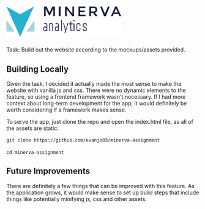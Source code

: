 
# <img src="./assets/images/Minerav_Logo_FullColor.png" alt="drawing" width="300" style="background: white;"/>



Task: Build out the website according to the mockups/assets provided.

## Building Locally

Given the task, I decided it actually made the most sense to make the website with vanilla js and css. There were no dynamic elements to the feature, so using a frontend framework wasn't necessary. If I had more context about long-term development for the app, it would definitely be worth considering if a framework makes sense.

To serve the app, just clone the repo and open the index.html file, as all of the assets are static:

```
git clone https://github.com/evanjo03/minerva-assignment

cd minerva-assignment
```

## Future Improvements

There are definitely a few things that can be improved with this feature. As the application grows, it would make sense to set up build steps that include things like potentially minifying js, css and other assets.
